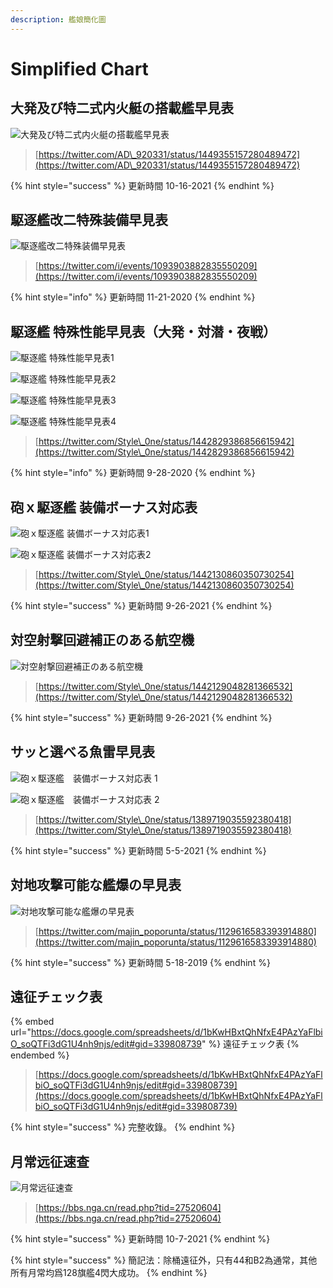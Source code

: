 ```yaml
---
description: 艦娘簡化圖
---
```


# Simplified Chart

## 大発及び特二式内火艇の搭載艦早見表

![大発及び特二式内火艇の搭載艦早見表](<../.gitbook/assets/image (4).png>)

> [https://twitter.com/AD\_920331/status/1449355157280489472](https://twitter.com/AD\_920331/status/1449355157280489472)

{% hint style="success" %}
更新時間 10-16-2021
{% endhint %}

## 駆逐艦改二特殊装備早見表

![駆逐艦改二特殊装備早見表](<../.gitbook/assets/image (14).png>)

> [https://twitter.com/i/events/1093903882835550209](https://twitter.com/i/events/1093903882835550209)

{% hint style="info" %}
更新時間 11-21-2020
{% endhint %}

## 駆逐艦 特殊性能早見表（大発・対潜・夜戦）

![駆逐艦 特殊性能早見表1](<../.gitbook/assets/image (20).png>)

![駆逐艦 特殊性能早見表2](<../.gitbook/assets/image (8).png>)

![駆逐艦 特殊性能早見表3](<../.gitbook/assets/image (10).png>)

![駆逐艦 特殊性能早見表4](<../.gitbook/assets/image (9).png>)

> [https://twitter.com/Style\_0ne/status/1442829386856615942](https://twitter.com/Style\_0ne/status/1442829386856615942)

{% hint style="info" %}
更新時間 9-28-2020
{% endhint %}

## 砲ｘ駆逐艦 装備ボーナス対応表

![砲ｘ駆逐艦 装備ボーナス対応表1](<../.gitbook/assets/image (7).png>)

![砲ｘ駆逐艦 装備ボーナス対応表2](<../.gitbook/assets/image (13).png>)

> [https://twitter.com/Style\_0ne/status/1442130860350730254](https://twitter.com/Style\_0ne/status/1442130860350730254)

{% hint style="success" %}
更新時間 9-26-2021
{% endhint %}

## 対空射撃回避補正のある航空機

![対空射撃回避補正のある航空機](<../.gitbook/assets/image (17).png>)

> [https://twitter.com/Style\_0ne/status/1442129048281366532](https://twitter.com/Style\_0ne/status/1442129048281366532)

{% hint style="success" %}
更新時間 9-26-2021
{% endhint %}

## サッと選べる魚雷早見表

![砲ｘ駆逐艦　装備ボーナス対応表 1](<../.gitbook/assets/image (15).png>)

![砲ｘ駆逐艦　装備ボーナス対応表 2](<../.gitbook/assets/image (16).png>)

> [https://twitter.com/Style\_0ne/status/1389719035592380418](https://twitter.com/Style\_0ne/status/1389719035592380418)

{% hint style="success" %}
更新時間 5-5-2021
{% endhint %}

## 対地攻撃可能な艦爆の早見表

![対地攻撃可能な艦爆の早見表](<../.gitbook/assets/image (18).png>)

> [https://twitter.com/majin_poporunta/status/1129616583393914880](https://twitter.com/majin_poporunta/status/1129616583393914880)

{% hint style="success" %}
更新時間 5-18-2019
{% endhint %}

## 遠征チェック表

{% embed url="https://docs.google.com/spreadsheets/d/1bKwHBxtQhNfxE4PAzYaFlbiO_soQTFi3dG1U4nh9njs/edit#gid=339808739" %}
遠征チェック表
{% endembed %}

> [https://docs.google.com/spreadsheets/d/1bKwHBxtQhNfxE4PAzYaFlbiO_soQTFi3dG1U4nh9njs/edit#gid=339808739](https://docs.google.com/spreadsheets/d/1bKwHBxtQhNfxE4PAzYaFlbiO_soQTFi3dG1U4nh9njs/edit#gid=339808739)

{% hint style="success" %}
完整收錄。
{% endhint %}

## 月常远征速查

![月常远征速查](<../.gitbook/assets/image (19).png>)

> [https://bbs.nga.cn/read.php?tid=27520604](https://bbs.nga.cn/read.php?tid=27520604)

{% hint style="success" %}
更新時間 10-7-2021
{% endhint %}

{% hint style="success" %}
簡記法：除桶遠征外，只有44和B2為通常，其他所有月常均爲128旗艦4閃大成功。
{% endhint %}
